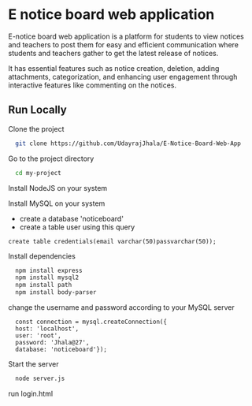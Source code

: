 
# E notice board web application

E-notice board web application is a platform for students to view notices and teachers to post them for easy and efficient communication where students and teachers gather to get the latest release of notices. 

It has essential features such as notice creation, deletion, adding attachments, categorization, and enhancing user engagement through interactive features like commenting on the notices.





## Run Locally

Clone the project

```bash
  git clone https://github.com/UdayrajJhala/E-Notice-Board-Web-App
```

Go to the project directory

```bash
  cd my-project
```

Install NodeJS on your system

Install MySQL on your system

- create a database 'noticeboard'
- create a table user using this query 
```
create table credentials(email varchar(50)passvarchar(50));
```
Install dependencies

```bash
  npm install express
  npm install mysql2
  npm install path
  npm install body-parser
```
change the username and password according to your MySQL server
```
  const connection = mysql.createConnection({
  host: 'localhost',
  user: 'root',
  password: 'Jhala@27',
  database: 'noticeboard'});
```

Start the server

```bash
  node server.js
```

run login.html

